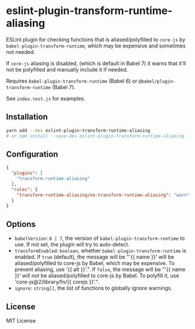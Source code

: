# eslint-plugin-transform-runtime-aliasing
ESLint plugin for checking functions that is aliased/polyfilled to `core-js`
by `babel-plugin-transform-runtime`, which may be expensive and sometimes not needed.

If `core-js` aliasing is disabled, (which is default in Babel 7) it warns that
it'll not be polyfilled and manually include it if needed.

Requires `babel-plugin-transform-runtime` (Babel 6) or
`@babel/plugin-transform-runtime` (Babel 7).

See `index.test.js` for examples.

## Installation
```bash
yarn add --dev eslint-plugin-transform-runtime-aliasing
# or npm install --save-dev eslint-plugin-transform-runtime-aliasing
```

## Configuration
```json
{
  "plugins": [
    "transform-runtime-aliasing"
  ],
  "rules": {
    "transform-runtime-aliasing/no-transform-runtime-aliasing": "warn"
  }
}
```

## Options
* `babelVersion`: `6 | 7`, the version of `babel-plugin-transform-runtime` to use.
If not set, the plugin will try to auto-detect.
* `transformEnabled`: `boolean`, whether `babel-plugin-transform-runtime` is enabled.
If `true` (default), the message will be "'{{ name }}' will be aliased/polyfilled to
core-js by Babel, which may be expensive. To prevent aliasing, use '{{ alt }}'.".
If `false`, the message will be "'{{ name }}' will not be aliased/polyfilled to
core-js by Babel. To polyfill it, use 'core-js@2/library/fn/{{ corejs }}'.".
* `ignore`: `string[]`, the list of functions to globally ignore warnings.

## License
MIT License
